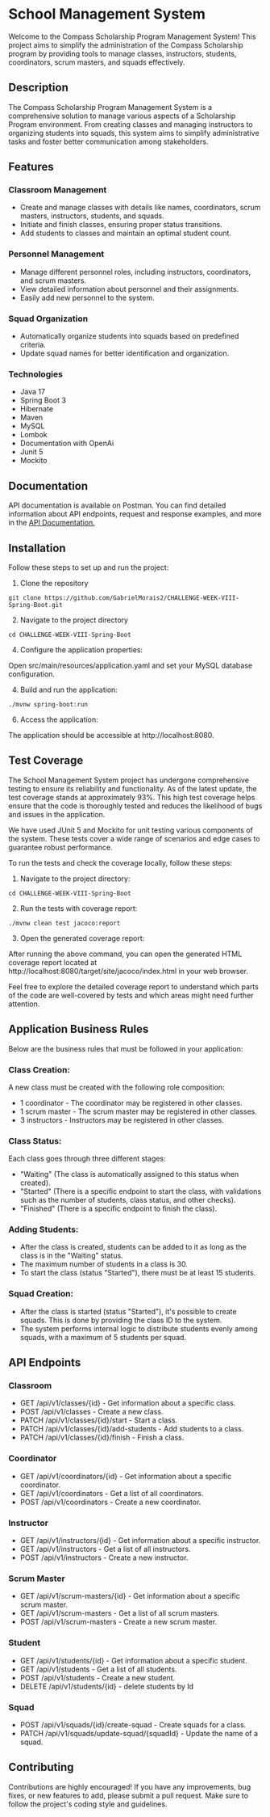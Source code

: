 # School Management System

Welcome to the Compass Scholarship Program Management System! This project aims to simplify the administration of the Compass Scholarship program by providing tools to manage classes, instructors, students, coordinators, scrum masters, and squads effectively.

## Description

The Compass Scholarship Program Management System is a comprehensive solution to manage various aspects of a Scholarship Program environment. From creating classes and managing instructors to organizing students into squads, this system aims to simplify administrative tasks and foster better communication among stakeholders.

## Features

### Classroom Management

- Create and manage classes with details like names, coordinators, scrum masters, instructors, students, and squads.
- Initiate and finish classes, ensuring proper status transitions.
- Add students to classes and maintain an optimal student count.

### Personnel Management

- Manage different personnel roles, including instructors, coordinators, and scrum masters.
- View detailed information about personnel and their assignments.
- Easily add new personnel to the system.

### Squad Organization

- Automatically organize students into squads based on predefined criteria.
- Update squad names for better identification and organization.

### Technologies

- Java 17
- Spring Boot 3
- Hibernate
- Maven
- MySQL
- Lombok
- Documentation with OpenAi
- Junit 5
- Mockito

## Documentation

API documentation is available on Postman. You can find detailed information about API endpoints, request and response examples, and more in the [API Documentation.](https://documenter.getpostman.com/view/23922939/2s9Xy3sBV6)

## Installation

Follow these steps to set up and run the project:

1. Clone the repository
   
```shell
git clone https://github.com/GabrielMorais2/CHALLENGE-WEEK-VIII-Spring-Boot.git
```

2. Navigate to the project directory

```shell
cd CHALLENGE-WEEK-VIII-Spring-Boot
```

4. Configure the application properties:

Open src/main/resources/application.yaml and set your MySQL database configuration.

4. Build and run the application:
   
```shell
./mvnw spring-boot:run
```

6. Access the application:

The application should be accessible at http://localhost:8080.

## Test Coverage

The School Management System project has undergone comprehensive testing to ensure its reliability and functionality. As of the latest update, the test coverage stands at approximately 93%. This high test coverage helps ensure that the code is thoroughly tested and reduces the likelihood of bugs and issues in the application.

We have used JUnit 5 and Mockito for unit testing various components of the system. These tests cover a wide range of scenarios and edge cases to guarantee robust performance.

To run the tests and check the coverage locally, follow these steps:

1. Navigate to the project directory:

```shell
cd CHALLENGE-WEEK-VIII-Spring-Boot
```

2. Run the tests with coverage report:

```shell
./mvnw clean test jacoco:report
```

3. Open the generated coverage report:
   
After running the above command, you can open the generated HTML coverage report located at http://localhost:8080/target/site/jacoco/index.html in your web browser.

Feel free to explore the detailed coverage report to understand which parts of the code are well-covered by tests and which areas might need further attention.

## Application Business Rules

Below are the business rules that must be followed in your application:

### Class Creation:

   A new class must be created with the following role composition:

 - 1 coordinator - The coordinator may be registered in other classes.
 - 1 scrum master - The scrum master may be registered in other classes.
 - 3 instructors - Instructors may be registered in other classes.

### Class Status:

   Each class goes through three different stages:

 - "Waiting" (The class is automatically assigned to this status when created).
 - "Started" (There is a specific endpoint to start the class, with validations such as the number of students, class status, and other checks).
 - "Finished" (There is a specific endpoint to finish the class).

### Adding Students:

- After the class is created, students can be added to it as long as the class is in the "Waiting" status.
- The maximum number of students in a class is 30.
- To start the class (status "Started"), there must be at least 15 students.

### Squad Creation:

- After the class is started (status "Started"), it's possible to create squads. This is done by providing the class ID to the system.
- The system performs internal logic to distribute students evenly among squads, with a maximum of 5 students per squad.

## API Endpoints

### Classroom

- GET /api/v1/classes/{id} - Get information about a specific class.
- POST /api/v1/classes - Create a new class.
- PATCH /api/v1/classes/{id}/start - Start a class.
- PATCH /api/v1/classes/{id}/add-students - Add students to a class.
- PATCH /api/v1/classes/{id}/finish - Finish a class.

### Coordinator

- GET /api/v1/coordinators/{id} - Get information about a specific coordinator.
- GET /api/v1/coordinators - Get a list of all coordinators.
- POST /api/v1/coordinators - Create a new coordinator.

### Instructor

- GET /api/v1/instructors/{id} - Get information about a specific instructor.
- GET /api/v1/instructors - Get a list of all instructors.
- POST /api/v1/instructors - Create a new instructor.

### Scrum Master

- GET /api/v1/scrum-masters/{id} - Get information about a specific scrum master.
- GET /api/v1/scrum-masters - Get a list of all scrum masters.
- POST /api/v1/scrum-masters - Create a new scrum master.

### Student

- GET /api/v1/students/{id} - Get information about a specific student.
- GET /api/v1/students - Get a list of all students.
- POST /api/v1/students - Create a new student.
- DELETE /api/v1/students/{id} - delete students by Id

### Squad

- POST /api/v1/squads/{id}/create-squad - Create squads for a class.
- PATCH /api/v1/squads/update-squad/{squadId} - Update the name of a squad.

## Contributing

Contributions are highly encouraged! If you have any improvements, bug fixes, or new features to add, please submit a pull request. Make sure to follow the project's coding style and guidelines.
